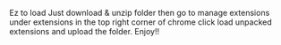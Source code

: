 Ez to load Just download & unzip folder then go to manage extensions under extensions in the top right corner of chrome click load unpacked extensions and upload the folder.
Enjoy!!

